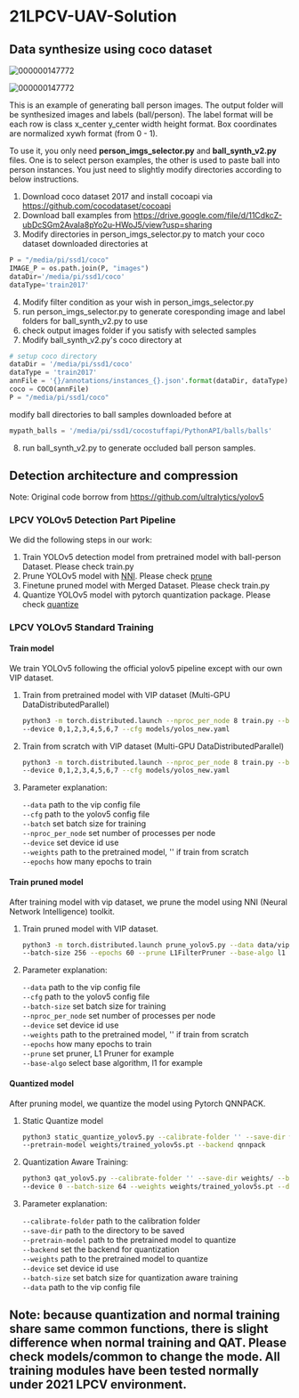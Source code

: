 # 21LPCV-UAV-Solution

## Data synthesize using coco dataset


![000000147772](https://user-images.githubusercontent.com/35612650/134788860-c8693c55-45d6-4ccd-bd35-01209994258d.jpg)


![000000147772](https://user-images.githubusercontent.com/35612650/134788842-60c95c9d-95a8-4170-babb-839ea489052f.jpg)

This is an example of generating ball person images. The output folder will be synthesized images and labels (ball/person). The label format will be each row is class x_center y_center width height format.
Box coordinates are normalized xywh format (from 0 - 1). 

To use it, you only need **person_imgs_selector.py** and **ball_synth_v2.py** files. One is to select person examples, the other is used to paste ball into person instances. You just need to slightly modify directories according to below instructions. 

1. Download coco dataset 2017 and install cocoapi via https://github.com/cocodataset/cocoapi 
2. Download ball examples from https://drive.google.com/file/d/11CdkcZ-ubDcSGm2AvaIa8pYo2u-HWoJ5/view?usp=sharing
3. Modify directories in person_imgs_selector.py to match your coco dataset downloaded directories at 

```python 
P = "/media/pi/ssd1/coco"
IMAGE_P = os.path.join(P, "images")
dataDir='/media/pi/ssd1/coco'
dataType='train2017'
```
4. Modify filter condition as your wish in person_imgs_selector.py
5. run person_imgs_selector.py to generate coresponding image and label folders for ball_synth_v2.py to use
6. check output images folder if you satisfy with selected samples
7. Modify ball_synth_v2.py's coco directory at
```python 
# setup coco directory
dataDir = '/media/pi/ssd1/coco'
dataType = 'train2017'
annFile = '{}/annotations/instances_{}.json'.format(dataDir, dataType)
coco = COCO(annFile)
P = "/media/pi/ssd1/coco"
```
modify ball directories to ball samples downloaded before at 
```python
mypath_balls = '/media/pi/ssd1/cocostuffapi/PythonAPI/balls/balls'
```
8. run ball_synth_v2.py to generate occluded ball person samples. 

## Detection architecture and compression  


Note: Original code borrow from https://github.com/ultralytics/yolov5

### LPCV YOLOv5 Detection Part Pipeline

We did the following steps in our work:
1. Train YOLOv5 detection model from pretrained model with ball-person Dataset. Please check train.py
2. Prune YOLOv5 model with [NNI](https://github.com/microsoft/nni). Please check [prune](./prune)
3. Finetune pruned model with Merged Dataset. Please check train.py  
4. Quantize YOLOv5 model with pytorch quantization package. Please check [quantize](./quantize)

### LPCV YOLOv5 Standard Training  
#### Train model
We train YOLOv5 following the official yolov5 pipeline except with our own VIP dataset.
1. Train from pretrained model with VIP dataset (Multi-GPU DataDistributedParallel)
    ```sh
    python3 -m torch.distributed.launch --nproc_per_node 8 train.py --batch 256 --weights weights/yolov5s.pt\
    --device 0,1,2,3,4,5,6,7 --cfg models/yolos_new.yaml
    ```
2. Train from scratch with VIP dataset (Multi-GPU DataDistributedParallel)
    ```sh
    python3 -m torch.distributed.launch --nproc_per_node 8 train.py --batch 256 --weights ' '\
    --device 0,1,2,3,4,5,6,7 --cfg models/yolos_new.yaml
    ```
3. Parameter explanation:
   
    ```--data``` path to the vip config file<br>
    ```--cfg``` path to the yolov5 config file<br>
    ```--batch``` set batch size for training<br>
    ```--nproc_per_node``` set number of processes per node<br>
    ```--device``` set device id use<br>
    ```--weights``` path to the pretrained model, '' if train from scratch<br>
    ```--epochs``` how many epochs to train<br>
   
#### Train pruned model
After training model with vip dataset, we prune the model using NNI (Neural Network Intelligence) toolkit. 
1. Train pruned model with VIP dataset.
    ```sh
    python3 -m torch.distributed.launch prune_yolov5.py --data data/vip_new.yaml --weights weights/trained_yolov5s.pt \
    --batch-size 256 --epochs 60 --prune L1FilterPruner --base-algo l1 --device 0,1,2,3,4,5,6,7
    ```

2. Parameter explanation:
   
    ```--data``` path to the vip config file<br>
    ```--cfg``` path to the yolov5 config file<br>
    ```--batch-size``` set batch size for training<br>
    ```--nproc_per_node``` set number of processes per node<br>
    ```--device``` set device id use<br>
    ```--weights``` path to the pretrained model, '' if train from scratch<br>
    ```--epochs``` how many epochs to train<br>
    ```--prune``` set pruner, L1 Pruner for example<br>
    ```--base-algo``` select base algorithm, l1 for example<br>
   
#### Quantized model
After pruning model, we quantize the model using Pytorch QNNPACK.
1. Static Quantize model
    ```sh
    python3 static_quantize_yolov5.py --calibrate-folder '' --save-dir weights/ \
    --pretrain-model weights/trained_yolov5s.pt --backend qnnpack
    ```

2. Quantization Aware Training:  
  
    ```sh
    python3 qat_yolov5.py --calibrate-folder '' --save-dir weights/ --backends qnnpack --epochs 60\
    --device 0 --batch-size 64 --weights weights/trained_yolov5s.pt --data ''
    ```  

3. Parameter explanation:
   
    ```--calibrate-folder``` path to the calibration folder<br>
    ```--save-dir``` path to the directory to be saved<br>
    ```--pretrain-model``` path to the pretrained model to quantize<br>
    ```--backend``` set the backend for quantization<br>
    ```--weights``` path to the pretrained model to quantize<br>
    ```--device``` set device id use<br>
    ```--batch-size``` set batch size for quantization aware training<br>
    ```--data``` path to the vip config file<br>
      
 ## Note: because quantization and normal training share same common functions, there is slight difference when normal training and QAT. Please check models/common to change the mode. All training modules have been tested normally under 2021 LPCV environment. 









